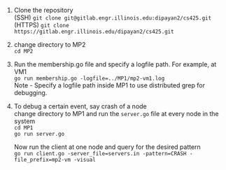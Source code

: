 1. Clone the repository \
	(SSH) `git clone git@gitlab.engr.illinois.edu:dipayan2/cs425.git` \
	(HTTPS) `git clone https://gitlab.engr.illinois.edu/dipayan2/cs425.git` 

2. change directory to MP2 \
	`cd MP2`

3. Run the membership.go file and specify a logfile path.
    For example, at VM1 \
	`go run membership.go -logfile=../MP1/mp2-vm1.log` \
    Note - Specify a logfile path inside MP1 to use distributed grep for debugging. 

4. To debug a certain event, say crash of a node \
    change directory to MP1 and run the `server.go` file at every node in the system \
    `cd MP1` \
    `go run server.go` 
    
    Now run the client at one node and query for the desired pattern \
    `go run client.go -server_file=servers.in -pattern=CRASH -file_prefix=mp2-vm -visual`
   